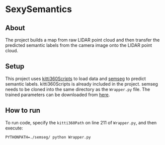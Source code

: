 # SexySemantics
## About
The project builds a map from raw LIDAR point cloud and then transfer the predicted semantic labels from the camera image onto the LIDAR point cloud.
## Setup
This project uses [kitti360Scripts](https://github.com/autonomousvision/kitti360Scripts) to load data and [semseg](https://github.com/hszhao/semseg/) to predict semantic labels. kitti360Scripts is already included in the project. semseg needs to be cloned into the same directory as the `Wrapper.py` file. The trained parameters can be downloaded from [here](https://drive.google.com/drive/folders/15wx9vOM0euyizq-M1uINgN0_wjVRf9J3).

## How to run
To run code, specify the `kitti360Path` on line 211 of `Wrapper.py`, and then execute: 
```
PYTHONPATH=./semseg/ python Wrapper.py 
```
